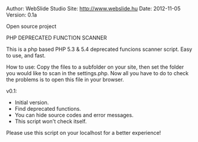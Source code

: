 Author: WebSlide Studio
Site: http://www.webslide.hu
Date: 2012-11-05
Version: 0.1a

Open source project

PHP  DEPRECATED  FUNCTION  SCANNER
                                    
                                    
                                    
This is a php based PHP 5.3 & 5.4 deprecated funcions scanner script.
Easy to use, and fast.


How to use:
Copy the files to a subfolder on your site, then set the folder you would like to scan 
in the settings.php. Now all you have to do  to check the problems is to open this 
file in your browser.





v0.1:
- Initial version.
- Find deprecated functions.
- You can hide source codes and error messages.
- This script won't check itself.


Please use this script on your localhost for a better experience!